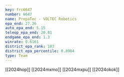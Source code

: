 ```yaml
---
key: frc6647
number: 6647
name: PrepaTec - VOLTEC Robotics
epa_end: 27.26
auto_epa_end: 5.15
teleop_epa_end: 20.81
endgame_epa_end: 1.3
winrate: 0.6161
district_epa_rank: 183
district_epa_percentile: 0.8984
type: Team
---
```

[[2024hop]]
[[2024mxmo]]
[[2024mxpu]]
[[2024okok]]
